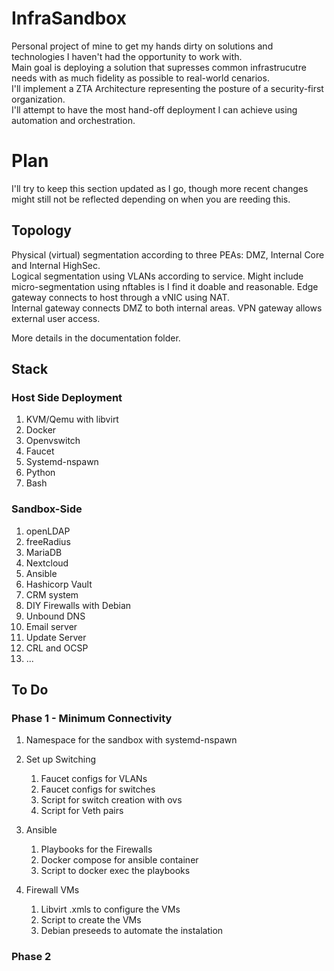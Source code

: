 # InfraSandbox

Personal project of mine to get my hands dirty on solutions and technologies I haven't had the opportunity to work with.  
Main goal is deploying a solution that supresses common infrastrucutre needs  with as much fidelity as possible to real-world cenarios.  
I'll implement a ZTA Architecture representing the posture of a security-first organization.  
I'll attempt to have the most hand-off deployment I can achieve using automation and orchestration.  

# Plan

I'll try to keep this section updated as I go, though more recent changes might still not be reflected depending on when you are reeding this.

## Topology

Physical (virtual) segmentation according to three PEAs: DMZ, Internal Core and Internal HighSec.  
Logical segmentation using VLANs according to service.
Might include micro-segmentation using nftables is I find it doable and reasonable.
Edge gateway connects to host through a vNIC using NAT.  
Internal gateway connects DMZ to both internal areas.
VPN gateway allows external user access.

More details in the documentation folder.

## Stack

### Host Side Deployment
1. KVM/Qemu with libvirt
2. Docker
3. Openvswitch
4. Faucet
5. Systemd-nspawn
6. Python
7. Bash

### Sandbox-Side

1. openLDAP
2. freeRadius
3. MariaDB
4. Nextcloud
5. Ansible
6. Hashicorp Vault
7. CRM system
8. DIY Firewalls with Debian
9. Unbound DNS
10. Email server
11. Update Server
12. CRL and OCSP
13. ...

## To Do

### Phase 1 - Minimum Connectivity

1. Namespace for the sandbox with systemd-nspawn 

2. Set up Switching
    1. Faucet configs for VLANs
    2. Faucet configs for switches
    3. Script for switch creation with ovs
    4. Script for Veth pairs

3. Ansible 
    1. Playbooks for the Firewalls
    2. Docker compose for ansible container
    3. Script to docker exec the playbooks

4. Firewall VMs
    1. Libvirt .xmls to configure the VMs
    2. Script to create the VMs
    3. Debian preseeds to automate the instalation

### Phase 2